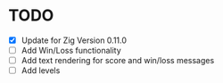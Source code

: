 # TODO

- [x] Update for Zig Version 0.11.0
- [ ] Add Win/Loss functionality
- [ ] Add text rendering for score and win/loss messages
- [ ] Add levels
